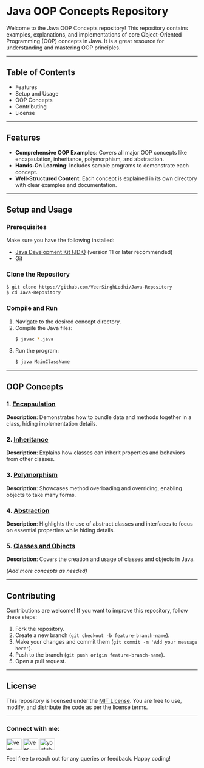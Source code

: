 # Java OOP Concepts Repository

Welcome to the Java OOP Concepts repository! This repository contains examples, explanations, and implementations of core Object-Oriented Programming (OOP) concepts in Java. It is a great resource for understanding and mastering OOP principles.

---

## Table of Contents
- Features
- Setup and Usage
- OOP Concepts
- Contributing
- License

---

## Features
- **Comprehensive OOP Examples**: Covers all major OOP concepts like encapsulation, inheritance, polymorphism, and abstraction.
- **Hands-On Learning**: Includes sample programs to demonstrate each concept.
- **Well-Structured Content**: Each concept is explained in its own directory with clear examples and documentation.

---

## Setup and Usage

### Prerequisites
Make sure you have the following installed:
- [Java Development Kit (JDK)](https://www.oracle.com/java/technologies/javase-jdk-downloads.html) (version 11 or later recommended)
- [Git](https://git-scm.com/)

### Clone the Repository
```bash
$ git clone https://github.com/VeerSinghLodhi/Java-Repository
$ cd Java-Repository
```

### Compile and Run
1. Navigate to the desired concept directory.
2. Compile the Java files:
   ```bash
   $ javac *.java
   ```
3. Run the program:
   ```bash
   $ java MainClassName
   ```

---

## OOP Concepts

### 1. [Encapsulation](./encapsulation)
**Description**: Demonstrates how to bundle data and methods together in a class, hiding implementation details.

### 2. [Inheritance](./inheritance)
**Description**: Explains how classes can inherit properties and behaviors from other classes.

### 3. [Polymorphism](./polymorphism)
**Description**: Showcases method overloading and overriding, enabling objects to take many forms.

### 4. [Abstraction](./abstraction)
**Description**: Highlights the use of abstract classes and interfaces to focus on essential properties while hiding details.

### 5. [Classes and Objects](./classes-and-objects)
**Description**: Covers the creation and usage of classes and objects in Java.

*(Add more concepts as needed)*

---

## Contributing
Contributions are welcome! If you want to improve this repository, follow these steps:

1. Fork the repository.
2. Create a new branch (`git checkout -b feature-branch-name`).
3. Make your changes and commit them (`git commit -m 'Add your message here'`).
4. Push to the branch (`git push origin feature-branch-name`).
5. Open a pull request.

---

## License
This repository is licensed under the [MIT License](./LICENSE). You are free to use, modify, and distribute the code as per the license terms.

---

###

<h3 align="left">Connect with me:</h3>
<p align="left">
<a href="https://x.com/veerSin22816021?t=o3hZnstGiN8U_nOjQWEqhw&s=09" target="blank"><img align="center" src="https://raw.githubusercontent.com/rahuldkjain/github-profile-readme-generator/master/src/images/icons/Social/twitter.svg" alt="veer singh lodhi" height="30" width="40" /></a>
<a href="https://www.linkedin.com/in/veer-singh-lodhi-6786aa325?utm_source=share&utm_campaign=share_via&utm_content=profile&utm_medium=android_app" target="blank"><img align="center" src="https://raw.githubusercontent.com/rahuldkjain/github-profile-readme-generator/master/src/images/icons/Social/linked-in-alt.svg" alt="veer singh lodhi" height="30" width="40" /></a>
  <a href="https://youtube.com//channel//UCFy1I_EXFiaI7gtsVV8ehog" target="blank"><img align="center" src="https://raw.githubusercontent.com/rahuldkjain/github-profile-readme-generator/master/src/images/icons/Social/youtube.svg" alt="youtube.com/channel/UCFy1I_EXFiaI7gtsVV8ehog" height="30" width="40" /></a>
</p>

Feel free to reach out for any queries or feedback. Happy coding!

